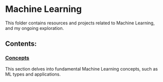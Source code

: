 # Machine Learning

This folder contains resources and projects related to Machine Learning, and my ongoing exploration.

## Contents:

### [Concepts](https://github.com/kayckdelfino/public_knowledge_base/tree/main/Machine%20Learning/Concepts)

This section delves into fundamental Machine Learning concepts, such as ML types and applications.